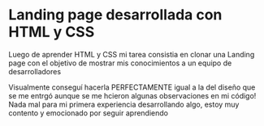 # Landing page desarrollada con HTML y CSS
Luego de aprender HTML y CSS mi tarea consistia en clonar una Landing page con el objetivo de mostrar mis conocimientos a un equipo de desarrolladores

Visualmente conseguí hacerla PERFECTAMENTE igual a la del diseño que se me entrgó aunque se me hcieron algunas observaciones en mi código! Nada mal para mi primera experiencia desarrollando algo, estoy muy contento y emocionado por seguir aprendiendo
